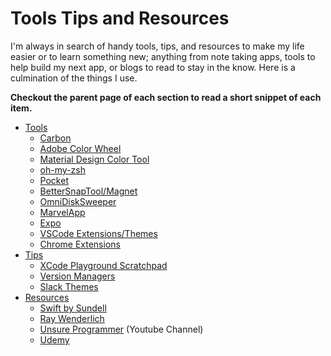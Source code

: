 # Tools Tips and Resources

I'm always in search of handy tools, tips, and resources to make my life easier or to learn something new; anything from note taking apps, tools to help build my next app, or blogs to read to stay in the know. Here is a culmination of the things I use. 

**Checkout the parent page of each section to read a short snippet of each item.**

* [Tools](Tools.md)
  * [Carbon](https://carbon.now.sh)
  * [Adobe Color Wheel](https://color.adobe.com/create/color-wheel/)
  * [Material Design Color Tool](https://material.io/tools/color)
  * [oh-my-zsh](https://ohmyz.sh/)
  * [Pocket](https://getpocket.com/)
  * [BetterSnapTool/Magnet](Tools.md#BetterSnapTool/Magnet)
  * [OmniDiskSweeper](https://www.omnigroup.com/more)
  * [MarvelApp](https://marvelapp.com/)
  * [Expo](https://expo.io/)
  * [VSCode Extensions/Themes](Tools.md#vscode-extensions)
  * [Chrome Extensions](Tools.md#chrome-extensions)
* [Tips](Tips.md)
  * [XCode Playground Scratchpad](Tips.md#XCode-Playground-Scratchpad)
  * [Version Managers](Tips.md#Version-Manager)
  * [Slack Themes](https://slackthemes.net)
* [Resources](Resources.md)
  * [Swift by Sundell](https://www.swiftbysundell.com/)
  * [Ray Wenderlich](https://www.raywenderlich.com/)
  * [Unsure Programmer](https://www.youtube.com/channel/UCiNWv52iO_OAdZ12kslG4Cg/videos) (Youtube Channel)
  * [Udemy](https://www.udemy.com)
